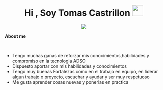 <h1 align="center"><b>Hi , Soy Tomas Castrillon </b><img src="https://media.giphy.com/media/hvRJCLFzcasrR4ia7z/giphy.gif" width="35"></h1>
<!--  -->
<p align="center">
  <a href="https://github.com/DenverCoder1/readme-typing-svg"><img src="https://readme-typing-svg.herokuapp.com?font=Time+New+Roman&color=cyan&size=25&center=true&vCenter=true&width=600&height=100&lines=Analista+Y+Desarrollador+De+Software"></a>
</p>

 **About me**



<br>

- Tengo muchas ganas de reforzar mis conocimientos,habilidades y compromiso en la tecnologia ADSO
- Dispuesto aportar con mis habilidades y conocimientos 
- Tengo muy buenas Fortalezas como en el trabajo en equipo, en liderar algun trabajo o proyecto, escuchar y ayudar y ser muy respetuoso
- Me gusta aprender cosas nuevas y ponerlas en practica 

<br><br>
<br><br>


